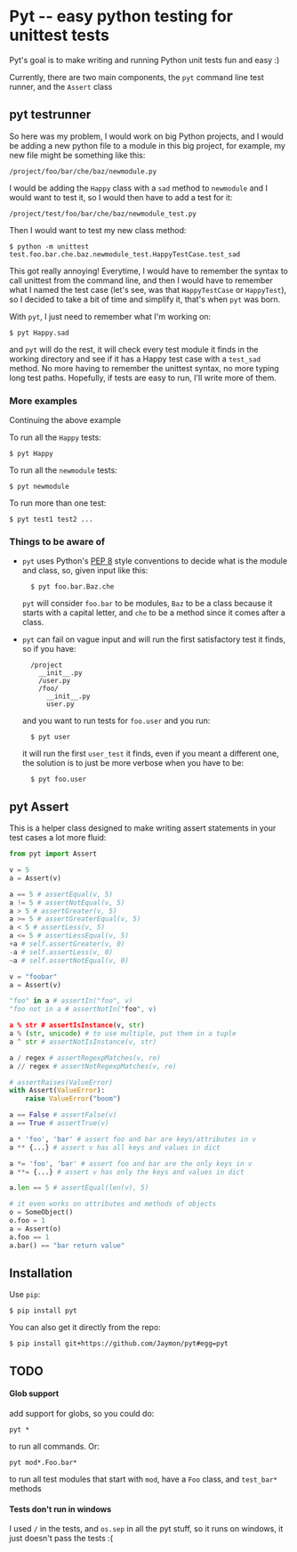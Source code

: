# Pyt -- easy python testing for unittest tests

Pyt's goal is to make writing and running Python unit tests fun and easy :)

Currently, there are two main components, the `pyt` command line test runner, and the `Assert` class

## pyt testrunner

So here was my problem, I would work on big Python projects, and I would be adding a new python file to a module in this 
big project, for example, my new file might be something like this:

    /project/foo/bar/che/baz/newmodule.py

I would be adding the `Happy` class with a `sad` method to `newmodule` and I would want to test it,
so I would then have to add a test for it:

    /project/test/foo/bar/che/baz/newmodule_test.py

Then I would want to test my new class method:

    $ python -m unittest test.foo.bar.che.baz.newmodule_test.HappyTestCase.test_sad

This got really annoying! Everytime, I would have to remember the syntax to call unittest from the command line, and then I would
have to remember what I named the test case (let's see, was that `HappyTestCase` or `HappyTest`), so I decided to
take a bit of time and simplify it, that's when `pyt` was born.

With `pyt`, I just need to remember what I'm working on:

    $ pyt Happy.sad

and `pyt` will do the rest, it will check every test module it finds in the working directory and see if it
has a Happy test case with a `test_sad` method. No more having to remember the unittest syntax, no more typing long test paths.
Hopefully, if tests are easy to run, I'll write more of them.

### More examples

Continuing the above example

To run all the `Happy` tests:

    $ pyt Happy

To run all the `newmodule` tests:

    $ pyt newmodule

To run more than one test:

    $ pyt test1 test2 ...

### Things to be aware of

* `pyt` uses Python's [PEP 8](http://www.python.org/dev/peps/pep-0008/) style conventions to decide what is the module and class, so, given input like this:

        $ pyt foo.bar.Baz.che

    `pyt` will consider `foo.bar` to be modules, `Baz` to be a class because it starts with a capital letter, and `che` to be a method
    since it comes after a class.

* `pyt` can fail on vague input and will run the first satisfactory test it finds, so if you have:

        /project
          __init__.py
          /user.py
          /foo/
            __init__.py
            user.py

    and you want to run tests for `foo.user` and you run:

        $ pyt user

    it will run the first `user_test` it finds, even if you meant a different one, the solution is to just be more
    verbose when you have to be:

        $ pyt foo.user

## pyt Assert

This is a helper class designed to make writing assert statements in your test cases a lot more fluid:

```python
from pyt import Assert

v = 5
a = Assert(v)

a == 5 # assertEqual(v, 5)
a != 5 # assertNotEqual(v, 5)
a > 5 # assertGreater(v, 5)
a >= 5 # assertGreaterEqual(v, 5)
a < 5 # assertLess(v, 5)
a <= 5 # assertLessEqual(v, 5)
+a # self.assertGreater(v, 0)
-a # self.assertLess(v, 0)
~a # self.assertNotEqual(v, 0)

v = "foobar"
a = Assert(v)

"foo" in a # assertIn("foo", v)
"foo not in a # assertNotIn("foo", v)

a % str # assertIsInstance(v, str)
a % (str, unicode) # to use multiple, put them in a tuple
a ^ str # assertNotIsInstance(v, str)

a / regex # assertRegexpMatches(v, re)
a // regex # assertNotRegexpMatches(v, re)

# assertRaises(ValueError)
with Assert(ValueError): 
    raise ValueError("boom")

a == False # assertFalse(v)
a == True # assertTrue(v)

a * 'foo', 'bar' # assert foo and bar are keys/attributes in v
a ** {...} # assert v has all keys and values in dict

a *= 'foo', 'bar' # assert foo and bar are the only keys in v
a **= {...} # assert v has only the keys and values in dict

a.len == 5 # assertEqual(len(v), 5)

# it even works on attributes and methods of objects
o = SomeObject()
o.foo = 1
a = Assert(o)
a.foo == 1
a.bar() == "bar return value"
```

## Installation

Use `pip`:

    $ pip install pyt

You can also get it directly from the repo:

    $ pip install git+https://github.com/Jaymon/pyt#egg=pyt

## TODO

#### Glob support 

add support for globs, so you could do:

    pyt *

to run all commands. Or:

    pyt mod*.Foo.bar*

to run all test modules that start with `mod`, have a `Foo` class, and `test_bar*` methods

#### Tests don't run in windows

I used `/` in the tests, and `os.sep` in all the pyt stuff, so it runs on windows, it just doesn't pass the tests :(

